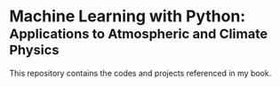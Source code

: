 # Machine Learning with Python:  <sub> Applications to Atmospheric and Climate Physics </sub>




This repository contains the codes and projects referenced in my book.
